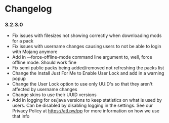 Changelog
====================================

### 3.2.3.0

- Fix issues with filesizes not showing correctly when downloading mods for a pack
- Fix issues with username changes causing users to not be able to login with Mojang anymore
- Add in --force-offline-mode command line argument to, well, force offline mode. Should work fine
- Fix semi public packs being added/removed not refreshing the packs list
- Change the Install Just For Me to Enable User Lock and add in a warning popup
- Change the User Lock option to use only UUID's so that they aren't affected by username changes
- Change skins to use their UUID versions
- Add in logging for os/java versions to keep statistics on what is used by users. Can be disabled by disabling logging in the settings. See our Privacy Policy at https://atl.pw/pp for more information on how we use that info